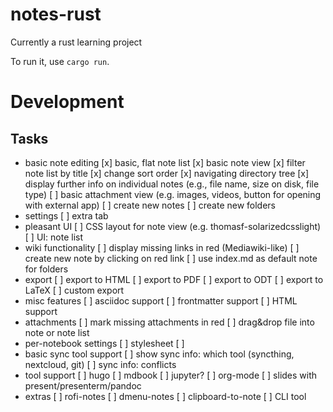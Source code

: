 # notes-rust

Currently a rust learning project

To run it, use `cargo run`.

# Development

## Tasks

- basic note editing
  [x] basic, flat note list
  [x] basic note view
  [x] filter note list by title
  [x] change sort order
  [x] navigating directory tree
  [x] display further info on individual notes (e.g., file name, size on disk, file type)
  [ ] basic attachment view (e.g. images, videos, button for opening with external app)
  [ ] create new notes
  [ ] create new folders
- settings
  [ ] extra tab
- pleasant UI
  [ ] CSS layout for note view (e.g. thomasf-solarizedcsslight)
  [ ] UI: note list
- wiki functionality
  [ ] display missing links in red (Mediawiki-like)
  [ ] create new note by clicking on red link
  [ ] use index.md as default note for folders
- export
  [ ] export to HTML
  [ ] export to PDF
  [ ] export to ODT
  [ ] export to LaTeX
  [ ] custom export
- misc features
  [ ] asciidoc support
  [ ] frontmatter support
  [ ] HTML support
- attachments
  [ ] mark missing attachments in red
  [ ] drag&drop file into note or note list
- per-notebook settings
  [ ] stylesheet
  [ ]
- basic sync tool support
  [ ] show sync info: which tool (syncthing, nextcloud, git)
  [ ] sync info: conflicts
- tool support
  [ ] hugo
  [ ] mdbook
  [ ] jupyter?
  [ ] org-mode
  [ ] slides with present/presenterm/pandoc
- extras
  [ ] rofi-notes
  [ ] dmenu-notes
  [ ] clipboard-to-note
  [ ] CLI tool
